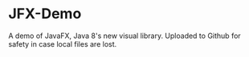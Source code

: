 # JFX-Demo
A demo of JavaFX, Java 8's new visual library.
Uploaded to Github for safety in case local files are lost.
